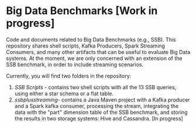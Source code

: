 # Big Data Benchmarks [Work in progress]
Code and documents related to Big Data Benchmarks (e.g., SSB).
This repository shares shell scripts, Kafka Producers, Spark Streaming Consumers, and many other
artifacts that can be useful to evaluate Big Data systems. At the moment,
we are only concerned with an extension of the SSB benchmark, in order
to include streaming scenarios.

Currently, you will find two folders in the repository:

1) _SSB Scripts_ - contains two shell scripts with all the 13 SSB queries, using either a star schema or a flat table.
2) _ssbplusstreaming_- contains a Java Maven project with a Kafka producer and a Spark kafka consumer, processing the stream, integrating the data with the "part" dimension table of the SSB benchmark, and storing the results in two storage systems: Hive and Cassandra. [In progress]

